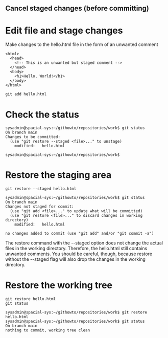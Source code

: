 ## Cancel staged changes (before committing)

# Edit file and stage changes

Make changes to the hello.html file in the form of an unwanted comment

```
<html>
  <head>
    <!-- This is an unwanted but staged comment -->
  </head>
  <body>
    <h1>Hello, World!</h1>
  </body>
</html>
```

```
git add hello.html 
```
# Check the status

```
sysadmin@spacial-sys:~/githowto/repositories/work$ git status
On branch main
Changes to be committed:
  (use "git restore --staged <file>..." to unstage)
	modified:   hello.html

sysadmin@spacial-sys:~/githowto/repositories/work$ 
```
# Restore the staging area

```
git restore --staged hello.html
```

```
sysadmin@spacial-sys:~/githowto/repositories/work$ git status
On branch main
Changes not staged for commit:
  (use "git add <file>..." to update what will be committed)
  (use "git restore <file>..." to discard changes in working directory)
	modified:   hello.html

no changes added to commit (use "git add" and/or "git commit -a")
```

The restore command with the --staged option does not change the actual files in the working directory. Therefore, the hello.html still contains unwanted comments. You should be careful, though, because restore without the --staged flag will also drop the changes in the working directory.

# Restore the working tree

```
git restore hello.html
git status
```

```
sysadmin@spacial-sys:~/githowto/repositories/work$ git restore hello.html 
sysadmin@spacial-sys:~/githowto/repositories/work$ git status
On branch main
nothing to commit, working tree clean
```

